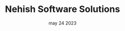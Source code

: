 ---
#preview
title: Nehish Software Solutions

image: /img/works/23/115.jpg
category: Web Developmment
date: may 24 2023

#params
layout: "one"

#full details
introTitle: "Nehish Software Solutions <span class=\"mil-thin\"></span>"
fullImage: /img/works/23/115.jpg
details:
    - label: "Client:"
      value: "-"

    - label: "Year:"
      value: "2022"

    - label: "Duration"
      value: "20 Days"
    - label: "Website"
      value: "https://nehish.com"

description:
    enabled: 1
    title: "About"
    content: "
      <p>Headline: Fast Forward Your Fintech Future: How Prophecius Technologies Helped Nehish Software Solutions Conquer the Digital Frontier in 20 Days
Opening: In the fast-paced world of fintech, speed isn't just a luxury, it's a necessity. That's why Nehish Software Solutions, a Bengaluru-based powerhouse, knew they needed a digital partner who could match their ambition. Enter Prophecius Technologies, a team of tech savants ready to propel Nehish's vision into reality with a lightning-fast, high-impact website.
Challenge: Nehish, with their innovative financial solutions, needed a website that wasn't just functional, but a digital fortress of trust and security. They needed a platform that conveyed their expertise, instilled confidence in potential clients, and generated leads – all within a tight 20-day window.
</p>
    "
description2:
    enabled: 1
    title: "Prophecius & Nehish Software Solutions"
    content: "
      <p>Solution: We knew this mission required a champion, and so we assigned our ace WordPress developer, a 3-year veteran with a knack for building secure, scalable websites. With laser focus and meticulous attention to detail, they crafted a platform that was:
Intuitive and user-friendly: Navigating Nehish's services was a breeze, ensuring a seamless user experience that kept visitors engaged.
Visually stunning: We designed a website that was as powerful as it was beautiful, reflecting Nehish's brand identity and exuding their dedication to financial excellence.
Built for security: Security was paramount. We implemented robust security measures to ensure Nehish's clients' data remained safe and sound.
Execution: The next 20 days were a whirlwind of collaboration. We worked hand-in-hand with Nehish, understanding their vision and translating it into pixels </p>
    "

gallery: 
    enabled: 1
    items:
        - image: /img/works/23/111.jpg
          alt: "image"

        - image: /img/works/23/112.jpg
          alt: "image"

        


gallery2: 
    enabled: 1
    items:
        - image: /img/works/23/113.jpg
          alt: "image"

        - image: /img/works/23/114.jpg
          alt: "image"
---